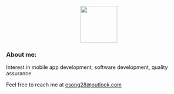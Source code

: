 <div id="header" align="center">
  <img src="https://media.giphy.com/media/M9gbBd9nbDrOTu1Mqx/giphy.gif" width="100"/>
</div>

### About me:

Interest in mobile app development, software development, quality assurance


Feel free to reach me at esong28@outlook.com
